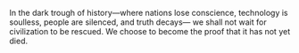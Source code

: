 In the dark trough of history—where nations lose conscience, technology is soulless, people are silenced, and truth decays—
we shall not wait for civilization to be rescued.
We choose to become the proof that it has not yet died.
